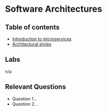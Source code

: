 # Software Architectures

## Table of contents
* [Introduction to microservices](slides/1%20-%20Introduction%20to%20microservices.md)
* [Architectural styles](slides/2%20-%20Architectural%20styles.md)

## Labs
n/a

## Relevant Questions
* Question 1...
* Question 2...

